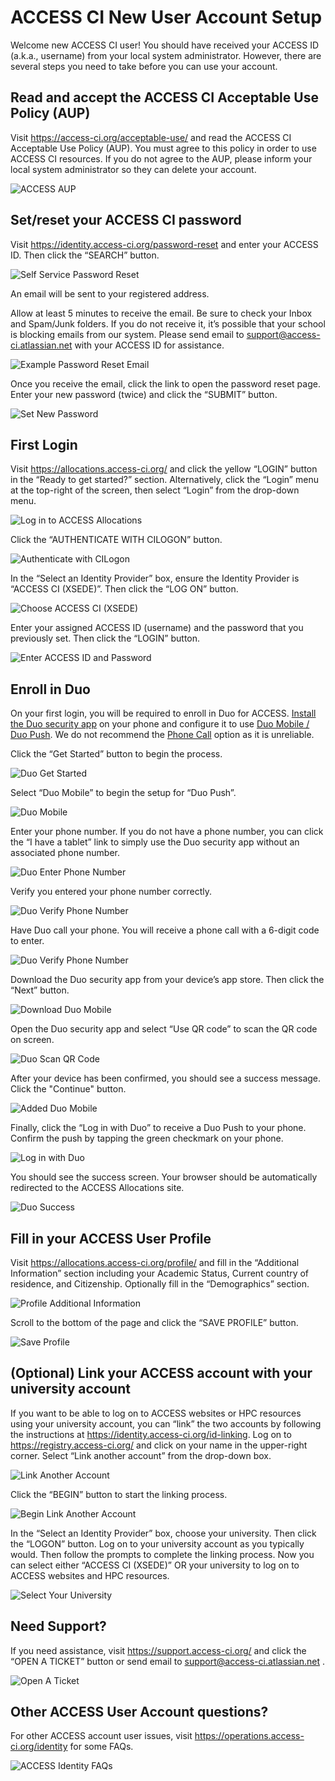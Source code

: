 # ACCESS CI New User Account Setup


Welcome new ACCESS CI user! You should have received your ACCESS ID (a.k.a.,
username) from your local system administrator. However, there are several
steps you need to take before you can use your account.

## Read and accept the ACCESS CI Acceptable Use Policy (AUP)
Visit <https://access-ci.org/acceptable-use/> and read the ACCESS CI
Acceptable Use Policy (AUP). You must agree to this policy in order to use
ACCESS CI resources. If you do not agree to the AUP, please inform your
local system administrator so they can delete your account.

![ACCESS AUP](images/Picture01.png)

## Set/reset your ACCESS CI password
Visit <https://identity.access-ci.org/password-reset> and enter your ACCESS
ID. Then click the “SEARCH” button.

![Self Service Password Reset](images/Picture02.png)

An email will be sent to your registered address.

Allow at least 5 minutes to receive the email. Be sure to check your Inbox
and Spam/Junk folders. If you do not receive it, it’s possible that your
school is blocking emails from our system. Please send email to
support@access-ci.atlassian.net with your ACCESS ID for assistance.

![Example Password Reset Email](images/Picture03.png)

Once you receive the email, click the link to open the password reset
page. Enter your new password (twice) and click the “SUBMIT” button.

![Set New Password](images/Picture04.png)
 
## First Login

Visit <https://allocations.access-ci.org/> and click the yellow “LOGIN”
button in the “Ready to get started?” section. Alternatively, click the
“Login” menu at the top-right of the screen, then select “Login” from the
drop-down menu.

![Log in to ACCESS Allocations](images/Picture05.png)

Click the “AUTHENTICATE WITH CILOGON” button.

![Authenticate with CILogon](images/Picture06.png)

In the “Select an Identity Provider” box, ensure the Identity Provider is
“ACCESS CI (XSEDE)”. Then click the “LOG ON” button.

![Choose ACCESS CI (XSEDE)](images/Picture07.png)

Enter your assigned ACCESS ID (username) and the password that you
previously set. Then click the “LOGIN” button.

![Enter ACCESS ID and Password](images/Picture08.png)

## Enroll in Duo

On your first login, you will be required to enroll in Duo for ACCESS.
[Install the Duo security
app](https://duo.com/product/multi-factor-authentication-mfa/duo-mobile-app#download) on your phone and configure it to use
[Duo Mobile / Duo Push](https://guide.duo.com/universal-prompt#duo-push).
We do not recommend the [Phone
Call](https://guide.duo.com/universal-prompt#phone-call) option as it is
unreliable.

Click the “Get Started” button to begin the process.

![Duo Get Started](images/Picture09.png)

Select “Duo Mobile” to begin the setup for “Duo Push”.

![Duo Mobile](images/Picture10.png)

Enter your phone number. If you do not have a phone number, you can click
the “I have a tablet” link to simply use the Duo security app without an
associated phone number.

![Duo Enter Phone Number](images/Picture11.png)

Verify you entered your phone number correctly.

![Duo Verify Phone Number](images/Picture12.png)

Have Duo call your phone. You will receive a phone call with a 6-digit code
to enter.

![Duo Verify Phone Number](images/Picture13.png)

Download the Duo security app from your device’s app store. Then click the
“Next” button.

![Download Duo Mobile](images/Picture14.png)

Open the Duo security app and select “Use QR code” to scan the QR code on
screen.

![Duo Scan QR Code](images/Picture15.png)

After your device has been confirmed, you should see a success message.
Click the "Continue" button.

![Added Duo Mobile](images/Picture16.png)

Finally, click the “Log in with Duo” to receive a Duo Push to your phone.
Confirm the push by tapping the green checkmark on your phone.

![Log in with Duo](images/Picture17.png)

You should see the success screen. Your browser should be automatically
redirected to the ACCESS Allocations site.

![Duo Success](images/Picture18.png)
 
## Fill in your ACCESS User Profile

Visit <https://allocations.access-ci.org/profile/> and fill in the
“Additional Information” section including your Academic Status, Current
country of residence, and Citizenship. Optionally fill in the “Demographics”
section.

![Profile Additional Information](images/Picture19.png)

Scroll to the bottom of the page and click the “SAVE PROFILE” button.

![Save Profile](images/Picture20.png)

## (Optional) Link your ACCESS account with your university account

If you want to be able to log on to ACCESS websites or HPC resources using
your university account, you can “link” the two accounts by following the
instructions at <https://identity.access-ci.org/id-linking>. Log on to
<https://registry.access-ci.org/> and click on your name in the upper-right
corner. Select “Link another account” from the drop-down box.

![Link Another Account](images/Picture21.png)

Click the “BEGIN” button to start the linking process.

![Begin Link Another Account](images/Picture22.png)

In the “Select an Identity Provider” box, choose your university. Then click
the “LOGON” button. Log on to your university account as you typically
would. Then follow the prompts to complete the linking process. Now you can
select either “ACCESS CI (XSEDE)” OR your university to log on to ACCESS
websites and HPC resources. 

![Select Your University](images/Picture23.png)

## Need Support?

If you need assistance, visit <https://support.access-ci.org/> and click the
“OPEN A TICKET” button or send email to support@access-ci.atlassian.net .

![Open A Ticket](images/Picture24.png)
 
## Other ACCESS User Account questions?

For other ACCESS account user issues, visit
<https://operations.access-ci.org/identity> for some FAQs.

![ACCESS Identity FAQs](images/Picture25.png)
